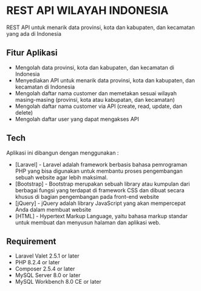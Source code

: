 # REST API WILAYAH INDONESIA

REST API untuk menarik data provinsi, kota dan kabupaten, dan kecamatan yang ada di Indonesia

## Fitur Aplikasi
- Mengolah data provinsi, kota dan kabupaten, dan kecamatan di Indonesia
- Menyediakan API untuk menarik data provinsi, kota dan kabupaten, dan kecamatan di Indonesia
- Mengolah daftar nama customer dan memetakan sesuai wilayah masing-masing (provinsi, kota atau kabupatan, dan kecamatan) 
- Mengolah daftar nama customer via API (create, read, update, dan delete)
- Mengolah daftar user yang dapat mengakses API

## Tech
Aplikasi ini dibangun dengan menggunakan :
- [Laravel] - Laravel adalah framework berbasis bahasa pemrograman PHP yang bisa digunakan untuk membantu proses pengembangan sebuah website agar lebih maksimal.
- [Bootstrap] - Bootstrap merupakan sebuah library atau kumpulan dari berbagai fungsi yang terdapat di framework CSS dan dibuat secara khusus di bagian pengembangan pada front-end website
- [jQuery] - jQuery adalah library JavaScript yang akan mempercepat Anda dalam membuat website
- [HTML] - Hypertext Markup Language, yaitu bahasa markup standar untuk membuat dan menyusun halaman dan aplikasi web.

## Requirement
- Laravel Valet 2.5.1 or later
- PHP 8.2.4 or later
- Composer 2.5.4 or later
- MySQL Server 8.0 or later
- MySQL Workbench 8.0 CE or later